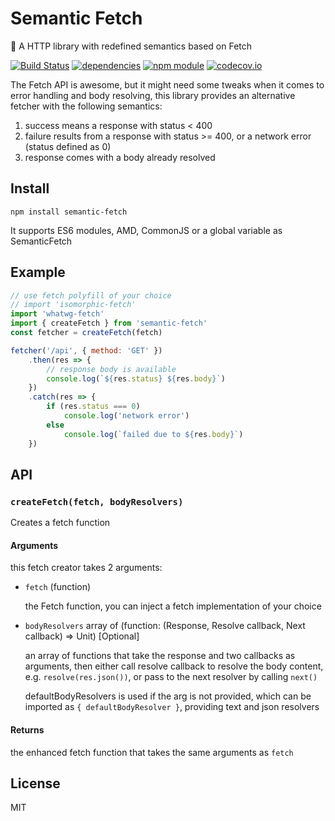 # Semantic Fetch
:tophat: A HTTP library with redefined semantics based on Fetch

[![Build Status](https://travis-ci.org/jedirandy/semantic-fetch.svg?branch=master)](https://travis-ci.org/jedirandy/semantic-fetch)
[![dependencies](https://david-dm.org/jedirandy/semantic-fetch.svg)](https://david-dm.org/jedirandy/semantic-fetch)
[![npm module](https://badge.fury.io/js/semantic-fetch.svg)](https://www.npmjs.org/package/semantic-fetch)
[![codecov.io](https://codecov.io/github/jedirandy/semantic-fetch/coverage.svg?branch=master)](https://codecov.io/github/jedirandy/semantic-fetch?branch=master)


The Fetch API is awesome, but it might need some tweaks when it comes to error handling and body resolving, this library provides an alternative fetcher with the following semantics:

1. success means a response with status < 400
2. failure results from a response with status >= 400, or a network error (status defined as 0)
3. response comes with a body already resolved

## Install
```
npm install semantic-fetch
```

It supports ES6 modules, AMD, CommonJS or a global variable as SemanticFetch
## Example
```javascript
// use fetch polyfill of your choice
// import 'isomorphic-fetch'
import 'whatwg-fetch'
import { createFetch } from 'semantic-fetch'
const fetcher = createFetch(fetch)

fetcher('/api', { method: 'GET' })
    .then(res => {
        // response body is available
        console.log(`${res.status} ${res.body}`)
    })
    .catch(res => {
        if (res.status === 0)
            console.log('network error')
        else
            console.log(`failed due to ${res.body}`)
    })
```

## API

### `createFetch(fetch, bodyResolvers)`

Creates a fetch function
#### Arguments
this fetch creator takes 2 arguments:

 * `fetch` (function)

   the Fetch function, you can inject a fetch implementation of your choice

 * `bodyResolvers` array of (function: (Response, Resolve callback, Next callback) => Unit) [Optional]

   an array of functions that take the response and two callbacks as arguments, then either call resolve callback to resolve the body content, e.g. ```resolve(res.json())```, or pass to the next resolver by calling ```next()```

   defaultBodyResolvers is used if the arg is not provided, which can be imported as ```{ defaultBodyResolver }```, providing text and json resolvers

#### Returns
the enhanced fetch function that takes the same arguments as `fetch`

## License
MIT
